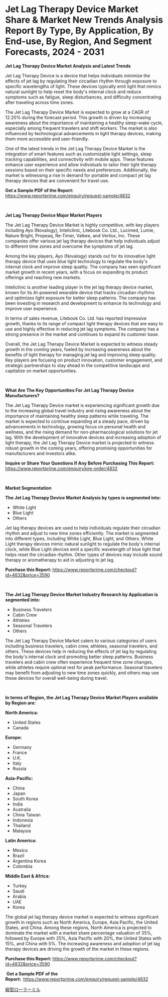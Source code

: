 <p><h1>Jet Lag Therapy Device Market Share & Market New Trends Analysis Report By Type, By Application, By End-use, By Region, And Segment Forecasts, 2024 - 2031</h1></p><p><strong>Jet Lag Therapy Device Market Analysis and Latest Trends</strong></p>
<p><p>Jet Lag Therapy Device is a device that helps individuals minimize the effects of jet lag by regulating their circadian rhythm through exposure to specific wavelengths of light. These devices typically emit light that mimics natural sunlight to help reset the body's internal clock and reduce symptoms such as fatigue, sleep disturbances, and difficulty concentrating after traveling across time zones.</p><p>The Jet Lag Therapy Device Market is expected to grow at a CAGR of 12.20% during the forecast period. This growth is driven by increasing awareness about the importance of maintaining a healthy sleep-wake cycle, especially among frequent travelers and shift workers. The market is also influenced by technological advancements in light therapy devices, making them more accessible and user-friendly.</p><p>One of the latest trends in the Jet Lag Therapy Device Market is the integration of smart features such as customizable light settings, sleep tracking capabilities, and connectivity with mobile apps. These features enhance user experience and allow individuals to tailor their light therapy sessions based on their specific needs and preferences. Additionally, the market is witnessing a rise in demand for portable and compact jet lag therapy devices that are convenient for travel use.</p></p>
<p><strong>Get a Sample PDF of the Report:&nbsp;</strong> <a href="https://www.reportprime.com/enquiry/request-sample/4832">https://www.reportprime.com/enquiry/request-sample/4832</a></p>
<p>&nbsp;</p>
<p><strong>Jet Lag Therapy Device Major Market Players</strong></p>
<p><p>The Jet Lag Therapy Device Market is highly competitive, with key players including Ayo (Novalogy), Inteliclinic, Litebook Co. Ltd., Lucimed, Lumie, Nature Bright, Propeaq, Re-Timer, Valkee, and Verilux, Inc. These companies offer various jet lag therapy devices that help individuals adjust to different time zones and overcome the symptoms of jet lag.</p><p>Among the key players, Ayo (Novalogy) stands out for its innovative light therapy device that uses blue light technology to regulate the body's internal clock and improve sleep quality. The company has seen significant market growth in recent years, with a focus on expanding its product offerings and reaching new markets.</p><p>Inteliclinic is another leading player in the jet lag therapy device market, known for its AI-powered wearable device that tracks circadian rhythms and optimizes light exposure for better sleep patterns. The company has been investing in research and development to enhance its technology and improve user experience.</p><p>In terms of sales revenue, Litebook Co. Ltd. has reported impressive growth, thanks to its range of compact light therapy devices that are easy to use and highly effective in reducing jet lag symptoms. The company has a strong presence in the market and continues to expand its customer base.</p><p>Overall, the Jet Lag Therapy Device Market is expected to witness steady growth in the coming years, fueled by increasing awareness about the benefits of light therapy for managing jet lag and improving sleep quality. Key players are focusing on product innovation, customer engagement, and strategic partnerships to stay ahead in the competitive landscape and capitalize on market opportunities.</p></p>
<p>&nbsp;</p>
<p><strong>What Are The Key Opportunities For Jet Lag Therapy Device Manufacturers?</strong></p>
<p><p>The Jet Lag Therapy Device market is experiencing significant growth due to the increasing global travel industry and rising awareness about the importance of maintaining healthy sleep patterns while traveling. The market is expected to continue expanding at a steady pace, driven by advancements in technology, growing focus on personal health and wellness, and the rising demand for non-pharmacological solutions for jet lag. With the development of innovative devices and increasing adoption of light therapy, the Jet Lag Therapy Device market is projected to witness robust growth in the coming years, offering promising opportunities for manufacturers and investors alike.</p></p>
<p><strong>Inquire or Share Your Questions If Any Before Purchasing This Report:</strong> <a href="https://www.reportprime.com/enquiry/pre-order/4832">https://www.reportprime.com/enquiry/pre-order/4832</a></p>
<p>&nbsp;</p>
<p><strong>Market Segmentation</strong></p>
<p><strong>The Jet Lag Therapy Device Market Analysis by types is segmented into:</strong></p>
<p><ul><li>White Light</li><li>Blue Light</li><li>Others</li></ul></p>
<p><p>Jet lag therapy devices are used to help individuals regulate their circadian rhythm and adjust to new time zones efficiently. The market is segmented into different types, including White Light, Blue Light, and Others. White Light therapy devices mimic natural sunlight to regulate the body's internal clock, while Blue Light devices emit a specific wavelength of blue light that helps reset the circadian rhythm. Other types of devices may include sound therapy or aromatherapy to aid in adjusting to jet lag.</p></p>
<p><strong>Purchase this Report:&nbsp;</strong><a href="https://www.reportprime.com/checkout?id=4832&price=3590">https://www.reportprime.com/checkout?id=4832&price=3590</a></p>
<p>&nbsp;</p>
<p><strong>The Jet Lag Therapy Device Market Industry Research by Application is segmented into:</strong></p>
<p><ul><li>Business Travelers</li><li>Cabin Crew</li><li>Athletes</li><li>Seasonal Travelers</li><li>Others</li></ul></p>
<p><p>The Jet Lag Therapy Device Market caters to various categories of users including business travelers, cabin crew, athletes, seasonal travelers, and others. These devices help in reducing the effects of jet lag by regulating the body's internal clock and promoting better sleep patterns. Business travelers and cabin crew often experience frequent time zone changes, while athletes require optimal rest for peak performance. Seasonal travelers may benefit from adjusting to new time zones quickly, and others may use these devices for overall well-being during travel.</p></p>
<p>&nbsp;</p>
<p><strong>In terms of Region, the Jet Lag Therapy Device Market Players available by Region are:</strong></p>
<p>
    <p> <strong> North America: </strong>
        <ul>
            <li>United States</li>
            <li>Canada</li>
        </ul>
        </p> 
    <p> <strong> Europe: </strong>
        <ul>
            <li>Germany</li>
            <li>France</li>
            <li>U.K.</li>
            <li>Italy</li>
            <li>Russia</li>
        </ul>
        </p> 
    <p> <strong> Asia-Pacific: </strong>
        <ul>
            <li>China</li>
            <li>Japan</li>
            <li>South Korea</li>
            <li>India</li>
            <li>Australia</li>
            <li>China Taiwan</li>
            <li>Indonesia</li>
            <li>Thailand</li>
            <li>Malaysia</li>
        </ul>
        </p> 
    <p> <strong> Latin America: </strong>
        <ul>
            <li>Mexico</li>
            <li>Brazil</li>
            <li>Argentina Korea</li>
            <li>Colombia</li>
        </ul>
        </p> 
    <p> <strong> Middle East & Africa: </strong>
        <ul>
            <li>Turkey</li>
            <li>Saudi</li>
            <li>Arabia</li>
            <li>UAE</li>
            <li>Korea</li>
        </ul>
    </p>
    </p>
<p><p>The global jet lag therapy device market is expected to witness significant growth in regions such as North America, Europe, Asia Pacific, the United States, and China. Among these regions, North America is projected to dominate the market with a market share percentage valuation of 35%, followed by Europe with 25%, Asia Pacific with 20%, the United States with 15%, and China with 5%. The increasing awareness and adoption of jet lag therapy devices are driving the growth of the market in these regions.</p></p>
<p><strong>Purchase this Report: </strong><a href="https://www.reportprime.com/checkout?id=4832&price=3590">https://www.reportprime.com/checkout?id=4832&price=3590</a></p>
<p>&nbsp;<strong>Get a Sample PDF of the Report:&nbsp;&nbsp;</strong><a href="https://www.reportprime.com/enquiry/request-sample/4832">https://www.reportprime.com/enquiry/request-sample/4832</a></p>
<p><strong></strong></p>
<p><p><a href="https://github.com/one-cool-chick/Market-Research-Report-List-1/blob/main/786115815421.md">縦型ローラーミル</a></p></p>